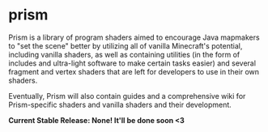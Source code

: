 # prism 

Prism is a library of program shaders aimed to encourage Java mapmakers to "set the scene" better by utilizing all of vanilla Minecraft's potential, including vanilla shaders, as well as containing utilities (in the form of includes and ultra-light software to make certain tasks easier) and several fragment and vertex shaders that are left for developers to use in their own shaders.

Eventually, Prism will also contain guides and a comprehensive wiki for Prism-specific shaders and vanilla shaders and their development.

**Current Stable Release: None! It'll be done soon <3**
